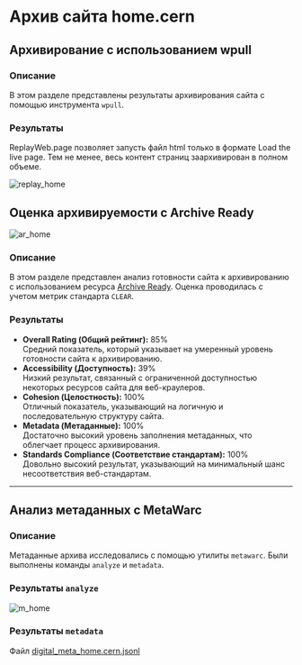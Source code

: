 # Архив сайта home.cern

## Архивирование с использованием wpull

### Описание  
В этом разделе представлены результаты архивирования сайта с помощью инструмента `wpull`.
### Результаты  
ReplayWeb.page позволяет запусть файл html только в формате Load the live page. Тем не менее, весь контент страниц заархивирован в полном объеме.

![replay_home](https://github.com/user-attachments/assets/acf3579a-22fd-4172-999f-c7979d1bcb4d)

## Оценка архивируемости с Archive Ready  

![ar_home](https://github.com/user-attachments/assets/2a46e34d-9a04-4fb3-b033-edb2d482796b)

### Описание  
В этом разделе представлен анализ готовности сайта к архивированию с использованием ресурса [Archive Ready](http://archiveready.com/check?url=http://andreyvoznesenski.ru). Оценка проводилась с учетом метрик стандарта `CLEAR`.

### Результаты  
- **Overall Rating (Общий рейтинг):** 85%  
  Средний показатель, который указывает на умеренный уровень готовности сайта к архивированию.  
- **Accessibility (Доступность):** 39%  
  Низкий результат, связанный с ограниченной доступностью некоторых ресурсов сайта для веб-краулеров.  
- **Cohesion (Целостность):** 100%  
  Отличный показатель, указывающий на логичную и последовательную структуру сайта.  
- **Metadata (Метаданные):** 100%  
  Достаточно высокий уровень заполнения метаданных, что облегчает процесс архивирования.  
- **Standards Compliance (Соответствие стандартам):** 100%  
  Довольно высокий результат, указывающий на минимальный шанс несоответствия веб-стандартам.  

---

## Анализ метаданных с MetaWarc

### Описание  
Метаданные архива исследовались с помощью утилиты `metawarc`. Были выполнены команды `analyze` и `metadata`.

### Результаты `analyze`

![m_home](https://github.com/user-attachments/assets/230d78f5-4c87-40ba-825f-a969afbfd990)

### Результаты `metadata`

Файл [digital_meta_home.cern.jsonl](digital_meta_home.cern.jsonl)


